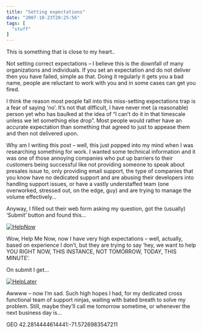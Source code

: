```yaml
---
title: "Setting expectations"
date: "2007-10-23T20:25:56"
tags: [
  "stuff"
]
---
```

This is something that is close to my heart..

Not setting correct expectations – I believe this is the downfall of many organizations and individuals. If you set an expectation and do not deliver then you have failed, simple as that. Doing it regularly it gets you a bad name, people are reluctant to work with you and in some cases can get you fired.

I think the reason most people fall into this miss-setting expectations trap is a fear of saying ‘no’. It’s not that difficult, I have never met (a reasonable) person yet who has baulked at the idea of “I can’t do it in that timescale unless we let something else drop”. Most people would rather have an accurate expectation than something that agreed to just to appease them and then not delivered upon.

Why am I writing this post – well, this just popped into my mind when I was researching something for work. I wanted some technical information and it was one of those annoying companies who put up barriers to their customers being successful like not providing someone to speak about presales issue to, only providing email support, the type of companies that you know have no dedicated support and are abusing their developers into handling support issues, or have a vastly understaffed team (one overworked, stressed out, on the edge, guy) and are trying to manage the volume effectively…

Anyway, I filled out their web form asking my question, got the (usually) ‘Submit’ button and found this…

[![HelpNow](HelpNow_thumb.png)](https://kapie.com/content/binary/WindowsLiveWriter/Settingexpectations_12D64/HelpNow.png)

Wow, Help Me Now, now I have very high expectations – well, actually, based on experience I don’t, but they are trying to say ‘hey, we want to help YOU RIGHT NOW, THIS INSTANCE, NOT TOMORROW, TODAY, THIS MINUTE’.

On submit I get…

[![HelpLater](HelpLater_thumb.png)](https://kapie.com/content/binary/WindowsLiveWriter/Settingexpectations_12D64/HelpLater.png)

Awwww – now I’m sad. Such high hopes I had, for my dedicated cross functional team of support ninjas, waiting with bated breath to solve my problem. Still, maybe they’ll call me tomorrow sometime, or whenever the next business day is…

GEO 42.2814444614441:\-71.5726983547211